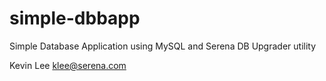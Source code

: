 simple-dbbapp
=============

Simple Database Application using MySQL and Serena DB Upgrader utility

Kevin Lee
klee@serena.com